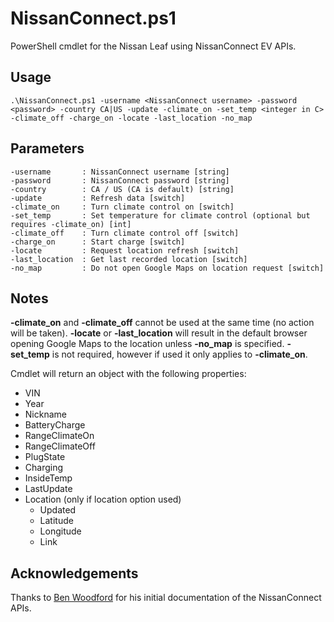 # NissanConnect.ps1
PowerShell cmdlet for the Nissan Leaf using NissanConnect EV APIs.

## Usage
```
.\NissanConnect.ps1 -username <NissanConnect username> -password <password> -country CA|US -update -climate_on -set_temp <integer in C> -climate_off -charge_on -locate -last_location -no_map
```

## Parameters
```
-username       : NissanConnect username [string]
-password       : NissanConnect password [string]
-country        : CA / US (CA is default) [string]
-update         : Refresh data [switch]
-climate_on     : Turn climate control on [switch]
-set_temp       : Set temperature for climate control (optional but requires -climate_on) [int]
-climate_off    : Turn climate control off [switch]
-charge_on      : Start charge [switch]
-locate         : Request location refresh [switch]
-last_location  : Get last recorded location [switch]
-no_map         : Do not open Google Maps on location request [switch]
```

## Notes
**-climate_on** and **-climate_off** cannot be used at the same time (no action will be taken). **-locate** or **-last_location** will result in the default browser opening Google Maps to the location unless **-no_map** is specified. **-set_temp** is not required, however if used it only applies to **-climate_on**.

Cmdlet will return an object with the following properties:
- VIN
- Year
- Nickname
- BatteryCharge
- RangeClimateOn
- RangeClimateOff
- PlugState
- Charging
- InsideTemp
- LastUpdate
- Location (only if location option used)
  - Updated
  - Latitude
  - Longitude
  - Link


## Acknowledgements
Thanks to [Ben Woodford](https://gist.github.com/BenWoodford) for his initial documentation of the NissanConnect APIs.

